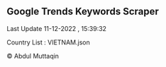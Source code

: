 

## Google Trends Keywords Scraper 
 
Last Update 11-12-2022 , 15:39:32

Country List :
VIETNAM.json



© Abdul Muttaqin 
